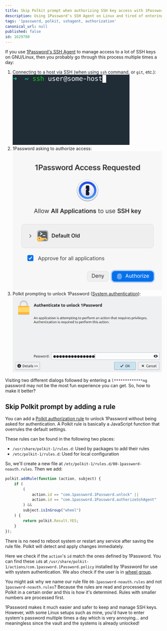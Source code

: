 ```yaml
---
title: Skip Polkit prompt when authorizing SSH key access with 1Password
description: Using 1Password's SSH Agent on Linux and tired of entering password frequently? Here's how to fix it.
tags: '1password, polkit, sshagent, authorization'
canonical_url: null
published: false
id: 1629780
---
```


If you use [1Password's SSH Agent](https://developer.1password.com/docs/ssh/agent/) to manage access to a lot of SSH keys on GNU/Linux, then you probably go through this process multiple times a day:

1. Connecting to a host via SSH (when using `ssh` command, or `git`, etc.):
   ![connecting to some host via ssh](ssh.png "Connecting to some host via ssh")
2. 1Password asking to authorize access:
   ![1password ask for authorization](1password-dialog.png "1Password ask for authorization")
3. Polkit prompting to unlock 1Password ([System authentication](https://support.1password.com/system-authentication-linux/)):
   ![Polkit prompt](polkit-prompt.png "Entering system's password upon Polkit's request")

Visiting two different dialogs followed by entering a `l*************ng` password may not be the most fun experience you can get. So, how to make it better?

## Skip Polkit prompt by adding a rule

You can add a [Polkit authorization rule](https://www.freedesktop.org/software/polkit/docs/latest/polkit.8.html) to unlock 1Password without being asked for authentication. A Polkit rule is basically a JavaScript function that overrules the default settings.

These rules can be found in the following two places:

* `/usr/share/polkit-1/rules.d`: Used by packages to add their rules
* `/etc/polkit-1/rules.d`: Used for local configuration

So, we'll create a new file at `/etc/polkit-1/rules.d/00-1password-noauth.rules`. Then we add:

```javascript
polkit.addRule(function (action, subject) {
    if (
        (
            action.id == "com.1password.1Password.unlock" ||
            action.id == "com.1password.1Password.authorizeSshAgent"
        ) &&
        subject.isInGroup("wheel")
    ) {
        return polkit.Result.YES;
    }
});
```

There is no need to reboot system or restart any service after saving the rule file. Polkit will detect and apply changes immediately.

Here we check if the `action`'s `id` match the ones defined by 1Password. You can find these `id`s at `/usr/share/polkit-1/actions/com.1password.1Password.policy` installed by 1Password for use with system authentication. We also check if the user is in [wheel group](https://en.wikipedia.org/wiki/Wheel_(computing)).

You might ask why we name our rule file `00-1password-noauth.rules` and not `1password-noauth.rules`? Because the rules are read and processed by Polkit in a certain order and this is how it's determined. Rules with smaller numbers are processed first.

1Password makes it much easier and safer to keep and manage SSH keys. However, with some Linux setups such as mine, you'd have to enter system's password multiple times a day which is very annoying... and meaningless since the vault and the systems is already unlocked!
